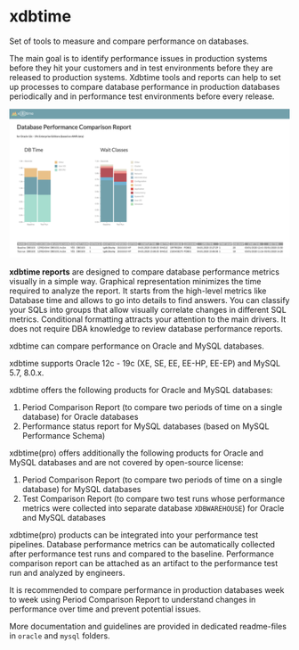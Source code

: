 # xdbtime
Set of tools to measure and compare performance on databases.

The main goal is to identify performance issues in production systems before they hit your customers and in test environments before they are released to production systems. Xdbtime tools and reports can help to set up processes to compare database performance in production databases periodically and in performance test environments before every release.

![alt test](oracle/images/image_readme_oracle.png)

**xdbtime reports** are designed to compare database performance metrics visually in a simple way. Graphical representation minimizes the time required to analyze the report. It starts from the high-level metrics like Database time and allows to go into details to find answers. You can classify your SQLs into groups that allow visually correlate changes in different SQL metrics. Conditional formatting attracts your attention to the main drivers. It does not require DBA knowledge to review database performance reports.

xdbtime can compare performance on Oracle and MySQL databases.

xdbtime supports Oracle 12c - 19c (XE, SE, EE, EE-HP, EE-EP) and MySQL 5.7, 8.0.x.

xdbtime offers the following products for Oracle and MySQL databases:
1. Period Comparison Report (to compare two periods of time on a single database) for Oracle databases
2. Performance status report for MySQL databases (based on MySQL Performance Schema)

xdbtime(pro) offers additionally the following products for Oracle and MySQL databases and are not covered by open-source license:
1. Period Comparison Report (to compare two periods of time on a single database) for MySQL databases
2. Test Comparison Report (to compare two test runs whose performance metrics were collected into separate database `XDBWAREHOUSE`) for Oracle and MySQL databases


xdbtime(pro) products can be integrated into your performance test pipelines.
Database performance metrics can be automatically collected after performance test runs and compared to the baseline.
Performance comparison report can be attached as an artifact to the performance test run and analyzed by engineers. 

It is recommended to compare performance in production databases week to week using Period Comparison Report to understand changes in performance over time and prevent potential issues.

More documentation and guidelines are provided in dedicated readme-files in `oracle` and `mysql` folders.